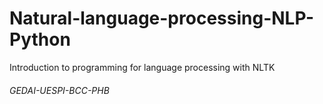 # Natural-language-processing-NLP-Python

Introduction to programming for language processing with NLTK 

###### GEDAI-UESPI-BCC-PHB

